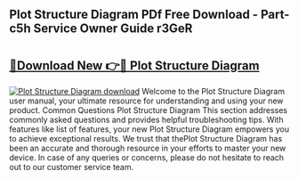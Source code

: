 ## Plot Structure Diagram PDf Free Download - Part-c5h Service Owner Guide r3GeR

# <h2><a href="http://dfuqbw.blite.top/?on=Plot+Structure+Diagram">🔗Download New 👉🔴 Plot Structure Diagram</a></h2>

[![Plot Structure Diagram download](https://i.imgur.com/lujVjoI.png)](http://dfuqbw.blite.top/?on=Plot+Structure+Diagram)
Welcome to the Plot Structure Diagram user manual, your ultimate resource for understanding and using your new product. Common Questions Plot Structure Diagram This section addresses commonly asked questions and provides helpful troubleshooting tips. With features like list of features, your new Plot Structure Diagram empowers you to achieve exceptional results. We trust that thePlot Structure Diagram has been an accurate and thorough resource in your efforts to master your new device. In case of any queries or concerns, please do not hesitate to reach out to our customer service team.
